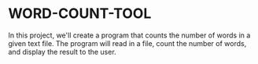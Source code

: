 # WORD-COUNT-TOOL
In this project, we'll create a program that counts the number of words in a given text file. The program will read in a file, count the number of words, and display the result to the user.
